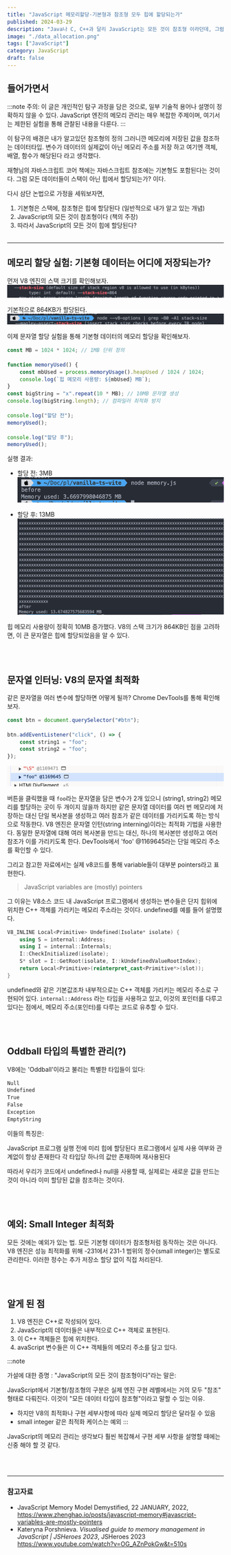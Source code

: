 ```yaml
---
title: "JavaScript 메모리할당-기본형과 참조형 모두 힙에 할당되는가"
published: 2024-03-29
description: "Java나 C, C++과 달리 JavaScript는 모든 것이 참조형 이라던데, 그럼 힙에서 모두 할당받는가? 이를 실험을 통해 직접 확인해보자."
image: "./data_allocation.png"
tags: ["JavaScript"]
category: JavaScript
draft: false
---
```



## 들어가면서

:::note
주의: 이 글은 개인적인 탐구 과정을 담은 것으로, 일부 기술적 용어나 설명이 정확하지 않을 수 있다. JavaScript 엔진의 메모리 관리는 매우 복잡한 주제이며, 여기서는 제한된 실험을 통해 관찰된 내용을 다룬다.
:::

이 탐구의 배경은 내가 알고있던 참조형의 정의 그러니깐 메모리에 저장된 값을 참조하는 데이터타입. 변수가 데이터의 실제값이 아닌 메모리 주소를 저장 하고 여기엔 객체, 배열, 함수가 해당된다 라고 생각했다.

재형님의 자바스크립트 코어 책에는 자바스크립트 참조에는 기본형도 포함된다는 것이다.
그럼 모든 데이터들이 스택이 아닌 힙에서 할당되는가? 이다.

다시 삼단 논법으로 가정을 세워보자면, 
1. 기본형은 스택에, 참조형은 힙에 할당된다 (일반적으로 내가 알고 있는 개념)
2. JavaScript의 모든 것이 참조형이다 (책의 주장)
3. 따라서 JavaScript의 모든 것이 힙에 할당된다? 
<br><br> 

---

## 메모리 할당 실험: 기본형 데이터는 어디에 저장되는가?

먼저 V8 엔진의 스택 크기를 확인해보자. 
![image](/src/assets/images/js-datatype-2-image-1.png)


기본적으로 864KB가 할당된다. 
![image](/src/assets/images/js-datatype-2-image-2.png)



이제 문자열 할당 실험을 통해 기본형 데이터의 메모리 할당을 확인해보자.



```javascript
const MB = 1024 * 1024; // 1MB 단위 정의

function memoryUsed() {
    const mbUsed = process.memoryUsage().heapUsed / 1024 / 1024;
    console.log(`힙 메모리 사용량: ${mbUsed} MB`);
}
const bigString = "x".repeat(10 * MB); // 10MB 문자열 생성
console.log(bigString.length); // 컴파일러 최적화 방지

console.log("할당 전");
memoryUsed();

console.log("할당 후");
memoryUsed();


```


실행 결과:
- 할당 전: 3MB
![image](/src/assets/images/js-datatype-2-image-3.png)

- 할당 후: 13MB
![image](/src/assets/images/js-datatype-2-image.png)


힙 메모리 사용량이 정확히 10MB 증가했다. V8의 스택 크기가 864KB인 점을 고려하면, 이 큰 문자열은 힙에 할당되었음을 알 수 있다.


<br><br> 

## 문자열 인터닝: V8의 문자열 최적화

같은 문자열을 여러 변수에 할당하면 어떻게 될까? Chrome DevTools를 통해 확인해보자.

```javascript
const btn = document.querySelector("#btn");

btn.addEventListener("click", () => {
    const string1 = "foo";
    const string2 = "foo";
});
```

![image](/src/assets/images/js-datatype-2-image-4.png)


버튼을 클릭했을 때 `foo`라는 문자열을 담은 변수가 2개 있으니 (string1, string2) 메모리를 할당하는 곳이 두 개이지 않을까 하지만 같은 문자열 데이터를 여러 번 메모리에 저장하는 대신 단일 복사본을 생성하고 여러 참조가 같은 데이터를 가리키도록 하는 방식으로 작동한다. V8 엔진은 문자열 인턴(string interning)이라는 최적화 기법을 사용한다. 동일한 문자열에 대해 여러 복사본을 만드는 대신, 하나의 복사본만 생성하고 여러 참조가 이를 가리키도록 한다. DevTools에서 'foo' @1169645라는 단일 메모리 주소를 확인할 수 있다.



그리고 참고한 자료에서는 실제 v8코드를 통해 variable들이 대부분 pointers라고 표현한다.

> JavaScript variables are (mostly) pointers


그 이유는 V8소스 코드 내 JavaScript 프로그램에서 생성하는 변수들은 단지 힙위에 위치한 C++ 객체를 가리키는 메모리 주소라는 것이다. 
undefined를 예를 들어 설명했다. 


```cpp
V8_INLINE Local<Primitive> Undefined(Isolate* isolate) {
    using S = internal::Address;
    using I = internal::Internals;
    I::CheckInitialized(isolate);
    S* slot = I::GetRoot(isolate, I::kUndefinedValueRootIndex);
    return Local<Primitive>(reinterpret_cast<Primitive*>(slot));
}
```

undefined와 같은 기본값조차 내부적으로는 C++ 객체를 가리키는 메모리 주소로 구현되어 있다.
`internal::Address` 라는 타입을 사용하고 있고, 이것의 포인터를 다루고 있다는 점에서, 메모리 주소(포인터)를 다루는 코드로 유추할 수 있다.

<br><br>

## Oddball 타입의 특별한 관리(?)

V8에는 'Oddball'이라고 불리는 특별한 타입들이 있다:

```bash
Null
Undefined
True
False
Exception
EmptyString
```

이들의 특징은:

JavaScript 프로그램 실행 전에 미리 힙에 할당된다
프로그램에서 실제 사용 여부와 관계없이 항상 존재한다
각 타입당 하나의 값만 존재하며 재사용된다

따라서 우리가 코드에서 undefined나 null을 사용할 때, 실제로는 새로운 값을 만드는 것이 아니라 이미 할당된 값을 참조하는 것이다.

<br><br> 

## 예외: Small Integer 최적화

모든 것에는 예외가 있는 법. 모든 기본형 데이터가 참조형처럼 동작하는 것은 아니다. V8 엔진은 성능 최적화를 위해 -231에서 231-1 범위의 정수(small integer)는 별도로 관리한다. 이러한 정수는 추가 저장소 할당 없이 직접 처리된다.

<br><br> 

## 알게 된 점

1. V8 엔진은 C++로 작성되어 있다.
2. JavaScript의 데이터들은 내부적으로 C++ 객체로 표현된다.
3. 이 C++ 객체들은 힙에 위치한다.
4. avaScript 변수들은 이 C++ 객체들의 메모리 주소를 담고 있다.

:::note

가설에 대한 증명 : 
"JavaScript의 모든 것이 참조형이다"라는 말은:

JavaScript에서 기본형/참조형의 구분은
실제 엔진 구현 레벨에서는 거의 모두 "참조" 형태로 다뤄진다.
이것이 "모든 데이터 타입이 참조형"이라고 말할 수 있는 이유.

- 하지만 V8의 최적화나 구현 세부사항에 따라 실제 메모리 할당은 달라질 수 있음
- small integer 같은 최적화 케이스는 예외 
:::

JavaScript의 메모리 관리는 생각보다 훨씬 복잡해서 구현 세부 사항을 설명할 때에는 신중 해야 할 것 같다.

<br><br>  

---

### 참고자료
 
- JavaScript Memory Model Demystified, 22 JANUARY, 2022, https://www.zhenghao.io/posts/javascript-memory#javascript-variables-are-mostly-pointers
- Kateryna Porshnieva. _Visualised guide to memory management in JavaScript | JSHeroes 2023_, JSHeroes 2023 https://www.youtube.com/watch?v=OG_AZnPokGw&t=510s
